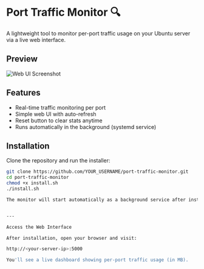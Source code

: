 # Port Traffic Monitor 🔍

A lightweight tool to monitor per-port traffic usage on your Ubuntu server via a live web interface.

## Preview

![Web UI Screenshot](screenshot.png)

## Features
- Real-time traffic monitoring per port
- Simple web UI with auto-refresh
- Reset button to clear stats anytime
- Runs automatically in the background (systemd service)

## Installation

Clone the repository and run the installer:

```bash
git clone https://github.com/YOUR_USERNAME/port-traffic-monitor.git
cd port-traffic-monitor
chmod +x install.sh
./install.sh

The monitor will start automatically as a background service after installation.


---

Access the Web Interface

After installation, open your browser and visit:

http://<your-server-ip>:5000

You'll see a live dashboard showing per-port traffic usage (in MB).
